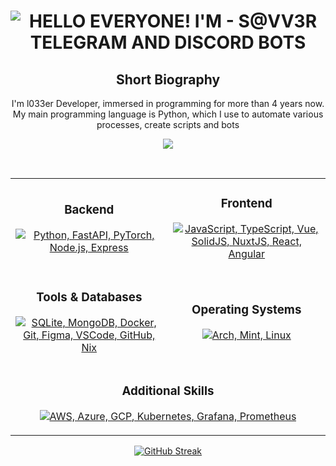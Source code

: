<p align="center">
    <h1 align="center">
        <img src="https://readme-typing-svg.herokuapp.com?font=Roboto+Condensed&weight=900&size=30&duration=3000&pause=800&color=FF8000&background=FFFFFF00&center=true&random=false&width=435&lines=HELLO+EVERYONE!;I'M+-+S@VV3R;TELEGRAM+AND+DISCORD+BOTS" alt="HELLO EVERYONE! I'M - S@VV3R TELEGRAM AND DISCORD BOTS" />
    </h1>
</p>

<div align="center">
    <h2>Short Biography</h2>
    <p>
        I'm l033er Developer, immersed in programming for more than 4 years now.
	            My main programming language is Python, which I use to automate various processes,
							                      create scripts and bots
    </p>
    <p align="center"><img src="https://raw.githubusercontent.com/catppuccin/catppuccin/main/assets/footers/gray0_ctp_on_line.svg?sanitize=true" /></p>
    <br>
</div>

<div align="center">
    <table>
        <tr>
            <td align="center">
                <h3>Backend</h3>
                <p>
                    <a href="https://skillicons.dev">
                        <img src="https://skillicons.dev/icons?i=python,fastapi,pytorch,nodejs,express" alt="Python, FastAPI, PyTorch, Node.js, Express">
                    </a>
                </p>
            </td>
            <td align="center">
                <h3>Frontend</h3>
                <p>
                    <a href="https://skillicons.dev">
                        <img src="https://skillicons.dev/icons?i=js,ts,vue,solidjs,nuxtjs,react,angular" alt="JavaScript, TypeScript, Vue, SolidJS, NuxtJS, React, Angular">
                    </a>
                </p>
            </td>
        </tr>
        <tr>
            <td align="center">
                <h3>Tools & Databases</h3>
                <p>
                    <a href="https://skillicons.dev">
                        <img src="https://skillicons.dev/icons?i=sqlite,mongodb,docker,git,figma,vscode,github,nix" alt="SQLite, MongoDB, Docker, Git, Figma, VSCode, GitHub, Nix">
                    </a>
                </p>
            </td>
            <td align="center">
                <h3>Operating Systems</h3>
                <p>
                    <a href="https://skillicons.dev">
                        <img src="https://skillicons.dev/icons?i=arch,mint,linux" alt="Arch, Mint, Linux">
                    </a>
                </p>
            </td>
        </tr>
        <tr>
            <td colspan="2" align="center">
                <h3>Additional Skills</h3>
                <p>
                    <a href="https://skillicons.dev">
                        <img src="https://skillicons.dev/icons?i=aws,azure,gcp,kubernetes,grafana,prometheus" alt="AWS, Azure, GCP, Kubernetes, Grafana, Prometheus">
                    </a>
                </p>
            </td>
        </tr>
    </table>
</div>

<div align="center">
    <p>
        <a href="https://github.com/l033er?tab=repositories">
            <img src="https://github-readme-streak-stats.herokuapp.com/?user=l033er&theme=dark" alt="GitHub Streak">
        </a>
    </p>
</div>
